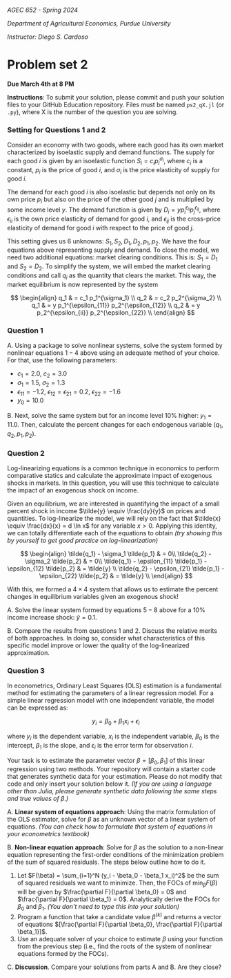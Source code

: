 *AGEC 652 - Spring 2024*

*Department of Agricultural Economics, Purdue University*

*Instructor: Diego S. Cardoso*


# Problem set 2

**Due March 4th at 8 PM**

**Instructions**: To submit your solution, please commit and push your solution files to your GitHub Education repository. Files must be named `ps2_qX.jl` (or `.py`), where X is the number of the question you are solving. 


### Setting for Questions 1 and 2

Consider an economy with two goods, where each good has its own market characterized by isoelastic supply and demand functions. The supply for each good $i$ is given by an isoelastic function $S_i = c_i p_i^{\sigma_i}$, where $c_i$ is a constant, $p_i$ is the price of good $i$, and $\sigma_i$ is the price elasticity of supply for good $i$.

The demand for each good $i$ is also isoelastic but depends not only on its own price $p_i$ but also on the price of the other good $j$ and is multiplied by some income level $y$. The demand function is given by $D_i = y p_i^{\epsilon_{ii}} p_j^{\epsilon_{ij}}$, where $\epsilon_{ii}$ is the own price elasticity of demand for good $i$, and $\epsilon_{ij}$ is the cross-price elasticity of demand for good $i$ with respect to the price of good $j$.

This setting gives us 6 unknowns: $S_1, S_2, D_1, D_2, p_1, p_2$. We have the four equations above representing supply and demand. To close the model, we need two additional equations: market clearing conditions. This is: $S_1 = D_1$ and $S_2 = D_2$. To simplify the system, we will embed the market clearing conditions and call $q_i$ as the quantity that clears the market. This way, the market equilibrium is now represented by the system

$$
\begin{align}
q_1 & = c_1 p_1^{\sigma_1} \\
q_2 & = c_2 p_2^{\sigma_2} \\
q_1 & = y p_1^{\epsilon_{11}} p_2^{\epsilon_{12}} \\
q_2 & = y p_2^{\epsilon_{ii}} p_2^{\epsilon_{22}} \\
\end{align}
$$


### Question 1

A. Using a package to solve nonlinear systems, solve the system formed by nonlinear equations $1-4$ above using an adequate method of your choice. For that, use the following parameters:

- $c_1 = 2.0$, $c_2 = 3.0$
- $σ_1 = 1.5$, $σ_2 = 1.3$
- $ϵ_{11} = -1.2$, $ϵ_{12} = ϵ_{21} = 0.2$, $ϵ_{22} = -1.6$
- $y_0 = 10.0$

B. Next, solve the same system but for an income level 10% higher: $y_1=11.0$. Then, calculate the percent changes for each endogenous variable $(q_1, q_2, p_1, p_2)$.

### Question 2

Log-linearizing equations is a common technique in economics to perform comparative statics and calculate the approximate impact of exogenous shocks in markets. In this question, you will use this technique to calculate the impact of an exogenous shock on income.

Given an equilibrium, we are interested in quantifying the impact of a small percent shock in income $\tilde{y} \equiv \frac{dy}{y}$ on prices and quantities. To log-linearize the model, we will rely on the fact that $\tilde{x} \equiv \frac{dx}{x} = d \ln x$ for any variable $x >0$. Applying this identity, we can totally differentiate each of the equations to obtain *(try showing this by yourself to get good practice on log-linearization)*

$$
\begin{align}
\tilde{q_1} - \sigma_1 \tilde{p_1} & = 0\\
\tilde{q_2} - \sigma_2 \tilde{p_2} & = 0\\
\tilde{q_1} - \epsilon_{11} \tilde{p_1} - \epsilon_{12} \tilde{p_2} & = \tilde{y} \\
\tilde{q_2} - \epsilon_{21} \tilde{p_1} - \epsilon_{22} \tilde{p_2} & = \tilde{y} \\
\end{align}
$$

With this, we formed a $4 \times 4$ system that allows us to estimate the percent changes in equilibrium variables given an exogenous shock!

A. Solve the linear system formed by equations $5-8$ above for a 10% income increase shock: $\tilde{y} = 0.1$.

B. Compare the results from questions 1 and 2. Discuss the relative merits of both approaches. In doing so, consider what characteristics of this specific model improve or lower the quality of the log-linearized approximation.

### Question 3

In econometrics, Ordinary Least Squares (OLS) estimation is a fundamental method for estimating the parameters of a linear regression model. For a simple linear regression model with one independent variable, the model can be expressed as:

$$y_i = \beta_0 + \beta_1 x_i + \epsilon_i$$

where $y_i$ is the dependent variable, $x_i$ is the independent variable, $\beta_0$ is the intercept, $\beta_1$ is the slope, and $\epsilon_i$ is the error term for observation $i$.

Your task is to estimate the parameter vector $\beta = [\beta_0, \beta_1]$ of this linear regression using two methods. Your repository will contain a starter code that generates synthetic data for your estimation. Please do not modify that code and only insert your solution below it. *(If you are using a language other than Julia, please generate synthetic data following the same steps and true values of $\beta$.)*

A. **Linear system of equations approach**: Using the matrix formulation of the OLS estimator, solve for $\beta$ as an unknown vector of a linear system of equations. *(You can check how to formulate that system of equations in your econometrics textbook)*

B. **Non-linear equation approach**: Solve for $\beta$ as the solution to a non-linear equation representing the first-order conditions of the minimization problem of the sum of squared residuals. The steps below outline how to do it.
   1. Let $F(\beta) = \sum_{i=1}^N (y_i - \beta_0 - \beta_1 x_i)^2$ be the sum of squared residuals we want to minimize. Then, the FOCs of $\min_\beta F(\beta)$ will be given by $\frac{\partial F}{\partial \beta_0} = 0$ and $\frac{\partial F}{\partial \beta_1} = 0$.  Analytically derive the FOCs for $\beta_0$ and $\beta_1$. *(You don't need to type this into your solution)*
   2. Program a function that take a candidate value $\beta^{(k)}$ and returns a vector of equations $[\frac{\partial F}{\partial \beta_0}, \frac{\partial F}{\partial \beta_1}]$.
   3. Use an adequate solver of your choice to estimate $\beta$ using your function from the previous step (i.e., find the roots of the system of nonlinear equations formed by the FOCs).

C. **Discussion**. Compare your solutions from parts A and B. Are they close?

